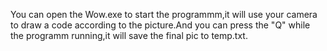 You can open the Wow.exe to start the programmm,it will use your camera to draw a code according to the picture.And you can press the "Q" while the programm running,it will save the final pic to temp.txt.
